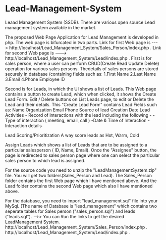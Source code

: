 # Lead-Management-System
Leaad Management System (SSDB).
There are various open source Lead management system available in the market.

The proposed Web Page Application for Lead Management is developed in php.
The web page is bifurcated in two parts.
Link for first Web page is ---> http://localhost/Lead_Management_System/Sales_Person/index.php .
Link for second Web page is ---> http://localhost/Lead_Management_System/Lead/index.php .
First is for sales person, where a user can perform CRUD(Create Read Update Delete) operation for various sales persons. Thedetails of sales persons are stored securely in database (containing fields such as:
1.First Name
2.Last Name
3.Email
4.Phone
Employee ID

Second is for Leads, in which the UI shows a list of Leads.
This Web page contains a button to create Lead, which when clicked, it shows the Create Lead Form.
Edit / Delete buttons on List Leads page, to edit or Delete the Lead and their details.
This "Create Lead Form" contains Lead Fields such as:
Name 
Organization
Email
Phone
Source of lead
Creation Date
Lead Activities - Record of interactions with the lead including the following -
  -Type of interaction ( meeting, email, call )
  -Date & Time of Interaction
  -Interaction details
 
 Lead Scoring/Prioritization
  A way score leads as Hot, Warm, Cold 
  
 Assign Leads which shows a list of Leads that are to be assigned to a particular salesperson ( ID, Name, Email).
 Once the "Assignee" button, the page is redirected to sales person page where one can select the particular sales person to which lead is assigned.

For the source code you need to unzip the "LeadManagementSystem.zip" file.
You will get two folders(Sales_Person and Lead).
The Sales_Person folder contains the first Web page which I have mentioned above.
And the Lead folder contains the second Web page which also I have mentioned above.

For the database, you need to import "lead_management.sql" file into your MySql. (The name of Database is "lead_management" which contains two seperate tables for Sales person ("sales_person.sql") and leads ("leads.sql").
-->> You can Run the links to get the desired LeadManagement System. 
        http://localhost/Lead_Management_System/Sales_Person/index.php .
        http://localhost/Lead_Management_System/Lead/index.php .
 
